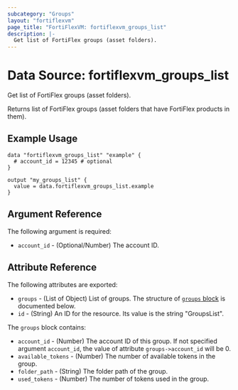 ```yaml
---
subcategory: "Groups"
layout: "fortiflexvm"
page_title: "FortiFlexVM: fortiflexvm_groups_list"
description: |-
  Get list of FortiFlex groups (asset folders).
---
```


# Data Source: fortiflexvm_groups_list
Get list of FortiFlex groups (asset folders).

Returns list of FortiFlex groups (asset folders that have FortiFlex products in them).


## Example Usage

```hcl
data "fortiflexvm_groups_list" "example" {
  # account_id = 12345 # optional
}

output "my_groups_list" {
  value = data.fortiflexvm_groups_list.example
}
```

## Argument Reference

The following argument is required:

* `account_id` - (Optional/Number) The account ID.

## Attribute Reference

The following attributes are exported:

* `groups` - (List of Object) List of groups. The structure of [`groups` block](#nestedatt--groups) is documented below.
* `id` - (String) An ID for the resource. Its value is the string "GroupsList".

<a id="nestedatt--groups"></a>
The `groups` block contains:

* `account_id` - (Number) The account ID of this group. If not specified argument `account_id`, the value of attribute `groups->account_id` will be 0.
* `available_tokens` - (Number) The number of available tokens in the group.
* `folder_path` - (String) The folder path of the group.
* `used_tokens` - (Number) The number of tokens used in the group.


